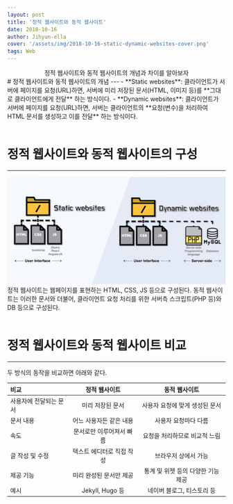 ```yaml
---
layout: post
title: '정적 웹사이트와 동적 웹사이트'
date: 2018-10-16
author: Jihyun-ella
cover: '/assets/img/2018-10-16-static-dynamic-websites-cover.png'
tags: Web
---
```

<center>정적 웹사이트와 동적 웹사이트의 개념과 차이를 알아보자</center>
# 정적 웹사이트와 동적 웹사이트의 개념
---
- **Static websites**: 클라이언트가 서버에 페이지를 요청(URL)하면, 서버에 미리 저장된 문서(HTML, 이미지 등)를 **그대로 클라이언트에게 전달** 하는 방식이다.
- **Dynamic websites**: 클라이언트가 서버에 페이지를 요청(URL)하면, 서버는 클라이언트의 **요청(변수)을 처리하여 HTML 문서를 생성하고 이를 전달** 하는 방식이다.
<br><br>


# 정적 웹사이트와 동적 웹사이트의 구성
---
![static vs dynamic](/assets/img/2018-10-16-static-dynamic-websites-static-vs-dynamic.png)
정적 웹사이트는 웹페이지를 표현하는 HTML, CSS, JS 등으로 구성된다. 동적 웹사이트는 이러한 문서와 더불어, 클라이언트 요청 처리를 위한 서버측 스크립트(PHP 등)와 DB 등으로 구성된다.
<br><br>

# 정적 웹사이트와 동적 웹사이트 비교
---
두 방식의 동작을 비교하면 아래와 같다.

|비교|정적 웹사이트|동적 웹사이트|
|:---|:---:|:---:|
|사용자에 전달되는 문서|미리 저장된 문서|사용자 요청에 맞게 생성된 문서|
|문서 내용|어느 사용자든 같은 내용|사용자 요청마다 다름|
|속도|문서로만 이루어져서 빠름|요청을 처리하므로 비교적 느림|
|글 작성 및 수정|텍스트 에디터로 직접 작성|브라우저 상에서 가능|
|제공 기능|미리 완성된 문서만 제공|통계 및 위젯 등의 다양한 기능 제공|
|예시|Jekyll, Hugo 등|네이버 블로그, 티스토리 등|

<br><br>
